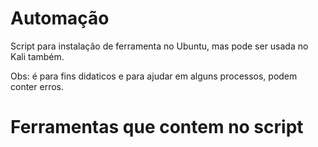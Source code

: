 # Automação
Script para instalação de ferramenta no Ubuntu, mas pode ser usada no Kali também.

Obs: é para fins didaticos e para ajudar em alguns processos, podem conter erros.


# Ferramentas que contem no script
